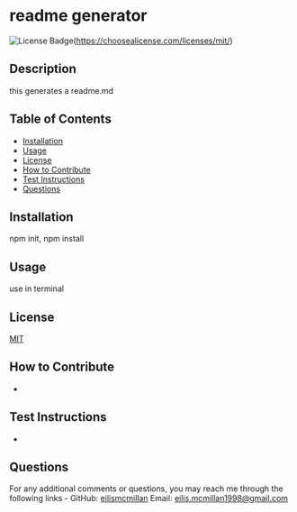 # readme generator
  ![License Badge](https://img.shields.io/badge/License-MIT-yellow.svg)(https://choosealicense.com/licenses/mit/)

  ## Description
  this generates a readme.md

  ## Table of Contents
   - [Installation](#installation)
   - [Usage](#usage)
   - [License](#license)
   - [How to Contribute](#contribution)
   - [Test Instructions](#instructions)
   - [Questions](#questions)
   
  ## Installation
  npm init, npm install

  ## Usage
  use in terminal

  ## License
  [MIT](https://choosealicense.com/licenses/mit/)

  ## How to Contribute
  - 

  ## Test Instructions
  -

  ## Questions

  For any additional comments or questions, you may reach me through the following links - 
  GitHub: [eilismcmillan](github.com/eilismcmillan)
  Email: eilis.mcmillan1998@gmail.com
